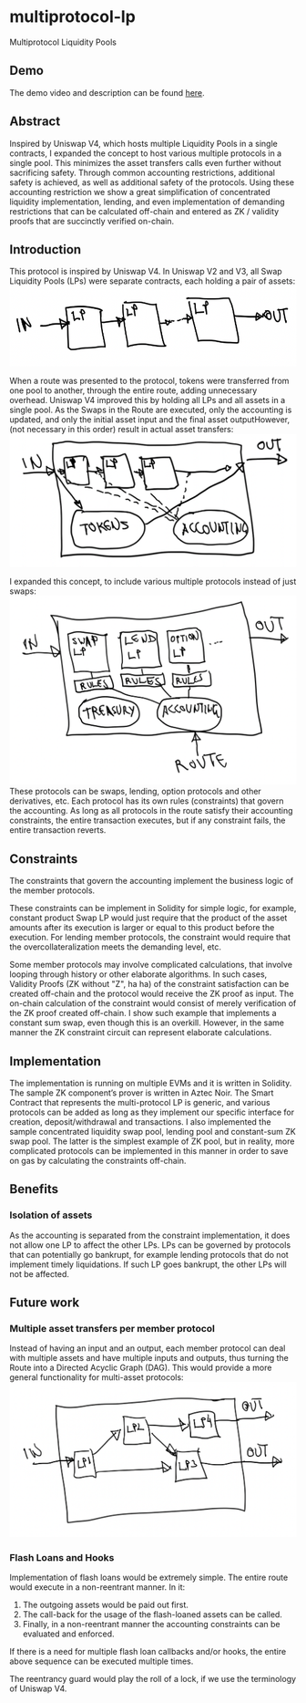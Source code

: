 # multiprotocol-lp
Multiprotocol Liquidity Pools

## Demo

The demo video and description can be found [here](./demo/README.md).

## Abstract

Inspired by Uniswap V4, which hosts multiple Liquidity Pools in a single contracts, I expanded the concept to host various multiple protocols in a single pool. This minimizes the asset transfers calls even further without sacrificing safety. Through common accounting restrictions, additional safety is achieved, as well as additional safety of the protocols. Using these accounting restriction we show a great simplification of concentrated liquidity  implementation, lending, and even implementation of demanding restrictions that can be calculated off-chain and entered as ZK / validity proofs that are succinctly verified on-chain.

## Introduction

This protocol is inspired by Uniswap V4. In Uniswap V2 and V3, all Swap Liquidity Pools (LPs) were separate contracts, each holding a pair of assets:
![uv23](./img/uv23.png)

When a route was presented to the protocol, tokens were transferred from one pool to another, through the entire route, adding unnecessary overhead. Uniswap V4 improved this by holding all LPs and all assets in a single pool. As the Swaps in the Route are executed, only the accounting is updated, and only the initial asset input and the final asset outputHowever,  (not necessary in this order) result in actual asset transfers:
![uv4](./img/uv4.png)

I expanded this concept, to include various multiple protocols instead of just swaps:
![mplp](./img/mplp.png)
These protocols can be swaps, lending, option protocols and other derivatives, etc. Each protocol has its own rules (constraints) that govern the accounting. As long as all protocols in the route satisfy their accounting constraints, the entire transaction executes, but if any constraint fails, the entire transaction reverts.

## Constraints

The constraints that govern the accounting implement the business logic of the member protocols.

These constraints can be implement in Solidity for simple logic, for example,
constant product Swap LP would just require that the product of the asset amounts
after its execution is larger or equal to this product before the execution.
For lending member protocols, the constraint would require that the overcollateralization
meets the demanding level, etc.

Some member protocols may involve complicated calculations, that involve looping
through history or other elaborate algorithms. In such cases,
Validity Proofs (ZK without "Z", ha ha) of the constraint satisfaction can be created
off-chain and the protocol would receive the ZK proof as input. The
on-chain calculation of the constraint would consist of merely
verification of the ZK proof created off-chain. I show such example that
implements a constant sum swap, even though this is an overkill. However,
in the same manner the ZK constraint circuit can represent elaborate calculations.

## Implementation

The implementation is running on multiple EVMs and it is written in Solidity. The sample ZK component’s prover is written in Aztec Noir. The Smart Contract that represents the multi-protocol LP is generic, and various protocols can be added as long as they implement our specific interface for creation, deposit/withdrawal and transactions. I also implemented the sample concentrated liquidity swap pool, lending pool and constant-sum ZK swap pool. The latter is the simplest example of ZK pool, but in reality, more complicated protocols can be implemented in this manner in order to save on gas by calculating the constraints off-chain.

## Benefits



### Isolation of assets

As the accounting is separated from the constraint implementation,
it does not allow one LP to affect the other LPs. LPs can be governed
by protocols that can potentially go bankrupt, for example lending protocols that
do not implement timely liquidations. If such LP goes bankrupt, the other LPs
will not be affected.

## Future work

### Multiple asset transfers per member protocol

Instead of having an input and an output, each member protocol can deal with multiple assets and have multiple inputs and outputs, thus turning the Route into a Directed Acyclic Graph (DAG). This would provide a more general functionality for multi-asset protocols:
![mplpdag](./img/mplpdag.png) 

### Flash Loans and Hooks

Implementation of flash loans would be extremely simple. The entire route would execute in a non-reentrant
manner. In it:
1. The outgoing assets would be paid out first.
2. The call-back for the usage of the flash-loaned assets can be called.
3. Finally, in a non-reentrant manner the accounting constraints can be evaluated and enforced.

If there is a need for multiple flash loan callbacks and/or hooks, the entire
above sequence can be executed multiple times.

The reentrancy guard would play the roll of a lock, if we use the
terminology of Uniswap V4.
